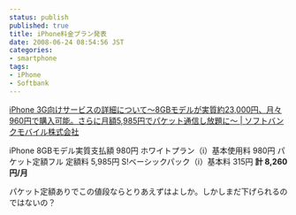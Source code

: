 ```yaml
---
status: publish
published: true
title: iPhone料金プラン発表
date: 2008-06-24 08:54:56 JST
categories:
- smartphone
tags:
- iPhone
- Softbank
---
```

<a href="http://www.softbankmobile.co.jp/ja/news/press/2008/20080623_02/">iPhone 3G向けサービスの詳細について～8GBモデルが実質約23,000円、月々960円で購入可能。さらに月額5,985円でパケット通信し放題に～ | ソフトバンクモバイル株式会社</a>

iPhone 8GBモデル実質支払額  	980円
ホワイトプラン（i）基本使用料 	980円
パケット定額フル 定額料 	5,985円
S!ベーシックパック（i）基本料 	315円
<strong>計 	8,260円/月</strong>

パケット定額ありでこの値段ならとりあえずはよしか。しかしまだ下げられるのではないの？
